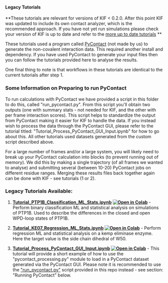 #### Legacy Tutorials

**These tutorials are relevant for versions of KIF < 0.2.0. After this point KIF was updated to include its own contact analyzer, which is the recommended approach. If you have not yet run simulations please check your version of KIF is up to date and refer to the [more up to date tutorials](https://github.com/kamerlinlab/KIF/tree/main/tutorials) **

These tutorials used a program called [PyContact](https://github.com/maxscheurer/pycontact) (not made by us) to generate the non-covalent interaction data. This required another install and dependency. If you have used PyContact to generate your input files then you can follow the tutorials provided here to analyse the results.

One final thing to note is that workflows in these tutorials are identical to the current tutorials after step 1.


### Some Information on Preparing to run PyContact
To run calculations with PyContact we have provided a script in this folder to do this, called "run_pycontact.py". From this script you'll obtain two outputs (one with summary stats - not needed for KIF, and the other with per frame interaction scores). This script helps to standardize the output from PyContact making it easier for KIF to handle the data. If you instead wish to process the data through the PyContact GUI, please refer to the tutorial titled: "Tutorial_Process_PyContact_GUI_Input.ipynb" for how to go about this. All other tutorials used datasets generated from the custom script described above.

For a large number of frames and/or a large system, you will likely need to break up your PyContact calculation into blocks (to prevent running out of memory). We did this by making a single trajectory (of all frames we wanted to analyse) and submitting several (between 10-20) PyContact jobs on different residue ranges. Merging these results files back together again can be done with KIF - see tutorials (1 or 2).


### Legacy Tutorials Available:

1. **[Tutorial_PTP1B_Classification_ML_Stats.ipynb](https://github.com/kamerlinlab/KIF/blob/main/tutorials/Tutorial_PTP1B_Classification_ML_Stats.ipynb) [![Open in Colab](https://colab.research.google.com/assets/colab-badge.svg)](https://colab.research.google.com/github/kamerlinlab/KIF/blob/main/tutorials/legacy_tutorials/Tutorial_PTP1B_Classification_ML_Stats.ipynb)**  - Perform binary classification ML and statistical analysis on simulations of PTP1B. Used to describe the differences in the closed and open WPD-loop states of PTP1B.

2. **[Tutorial_KE07_Regression_ML_Stats.ipynb](https://github.com/kamerlinlab/KIF/blob/main/tutorials/Tutorial_KE07_Regression_ML_Stats.ipynb) [![Open in Colab](https://colab.research.google.com/assets/colab-badge.svg)](https://colab.research.google.com/github/kamerlinlab/KIF/blob/main/tutorials/legacy_tutorials/Tutorial_KE07_Regression_ML_Stats.ipynb)** - Perform regression ML and statistical analysis on a kemp eliminase enzyme. Here the target value is the side chain dihedral of W50.

3. **[Tutorial_Process_PyContact_GUI_Input.ipynb](https://github.com/kamerlinlab/KIF/blob/main/tutorials/Tutorial_Process_PyContact_GUI_Input.ipynb) [![Open in Colab](https://colab.research.google.com/assets/colab-badge.svg)](https://colab.research.google.com/github/kamerlinlab/KIF/blob/main/tutorials/legacy_tutorials/Tutorial_Process_PyContact_GUI_Input.ipynb)** - This tutorial will provide a short example of how to use the "pycontact_processing.py" module to load in a PyContact dataset generated via the PyContact GUI. Please note it is recommended to use the ["run_pycontact.py"](https://github.com/kamerlinlab/key-interactions-finder/blob/main/key_interactions_finder/run_pycontact.py) script provided in this repo instead - see section: "Running PyContact" below.



